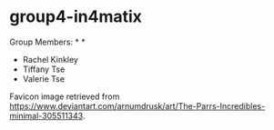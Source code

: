 # group4-in4matix

Group Members:
*
*
* Rachel Kinkley
* Tiffany Tse
* Valerie Tse

Favicon image retrieved from https://www.deviantart.com/arnumdrusk/art/The-Parrs-Incredibles-minimal-305511343.
